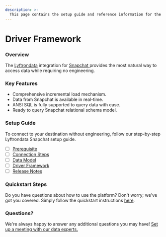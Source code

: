 ```yaml
---
description: >-
  This page contains the setup guide and reference information for the Snapchat source connector.
---
```


# Driver Framework

### Overview

The [Lyftrondata](https://www.lyftrondata.com/) integration for [Snapchat](https://www.lyftrondata.com/integration/snapchat/)[ ](https://www.lyftrondata.com/integration/snapchat/)provides the most natural way to access data while requiring no engineering.

### Key Features

* Comprehensive incremental load mechanism.
* Data from Snapchat is available in real-time.&#x20;
* ANSI SQL is fully supported to query data with ease.
* Ready to query Snapchat relational schema model.

### Setup Guide

To connect to your destination without engineering, follow our step-by-step Lyftrondata Snapchat setup guide.

* [ ] [Prerequisite](../../marketing-analytics/snapchat/prerequisite.md)
* [ ] [Connection Steps](../../marketing-analytics/snapchat/connection-steps.md)
* [ ] [Data Model](../../marketing-analytics/snapchat/data-model/)
* [ ] [Driver Framework](../../marketing-analytics/snapchat/driver-framework/)
* [ ] [Release Notes](../../marketing-analytics/snapchat/release-notes.md)

### Quickstart Steps

Do you have questions about how to use the platform? Don't worry; we've got you covered. Simply follow the quickstart instructions [here](../../../quickstart-steps.md).

### Questions? <a href="#questions" id="questions"></a>

We're always happy to answer any additional questions you may have! [Set up a meeting with our data experts.](https://www.lyftrondata.com/book-a-meeting/)


